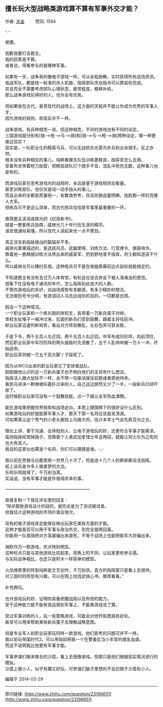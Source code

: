 ## 擅长玩大型战略类游戏算不算有军事外交才能？

作者: [沃金](http://www.zhihu.com/people/BlackCloak)&nbsp;&nbsp;&nbsp;&nbsp;&nbsp;&nbsp;&nbsp;&nbsp; 赞同: 1594


-.-<br><br>谢邀。<br><br>抱歉我要打击题主。<br>我的回答是不算。<br>或者说，得看参与的是哪种军事。<br><br>如果有一天，战争真的像电子游戏一样，可以全程俯瞰，实时获得所有战场资讯。<br>临战军队，都是统一标准的杀人机器，指挥部队传达指令可以靠鼠标完成。<br>并且完全不需要考虑部队心理状态，疲劳程度，粮秣补给。<br>那么战争游戏玩得好的人，也许会有优势。<br><br>但如果放在古代，甚至现代的战场上，这方面的天赋并不能让你成为优秀的军事人才。<br>因为游戏的规则，和现实并不一样。<br><br>战争游戏，有兵种相克一说。但这种相克，不同的游戏也有不同的设定。<br>三国游戏就分别有[骑—&gt;枪—&gt;弓—&gt;骑]和[骑—&gt;弓—&gt;枪—&gt;骑]两种设定，哪一种更接近现实？<br>现实是，一队职业化的精英弓兵，可以无战损杀光菜鸟步兵和业余骑手。反之亦然。<br>根本没有兵种相克的事儿，纯粹看哪支队伍训练更精良，指挥官怎么去用。<br>穿着布衣带着短刀劫营，把精良部队打个措手不及，混乱中死伤无数，这种事儿也是有的。<br><br>而游戏玩家在思考游戏内的战局时，永远是基于游戏规则去衡量。<br>甚至训练部队，也仅仅是动一动手指头的事儿。<br>而且出来的全都是质量统一，有数值参考，攻击防御血量明确，连脸都一样的克隆人大军。<br>但练兵可不是这么简单，而古代练兵恰恰是军事里最重要的一环。<br><br>推荐题主读读戚继光的《纪效新书》。<br>就是一整套练兵指南，戚继光几十年行伍生涯的精华。<br>语言很通俗易懂，所以现代人读起来也一点不费劲。<br><br>真正涉及到临敌接战的篇幅并不多。<br>戚继光着重描述的，是选拔兵员、武器使用、训练方法、行营律令、旗鼓哨令。<br>靠着他一套精细训练方法带出来的戚家军，扔到野地里不指挥，将士都知道该干什么。<br>所以戚继光可以横扫东南。这种练兵可不是在电脑屏幕前边点鼠标就能搞定的。<br><br>不知道题主有没有去过万人体育馆，有机会应该去体会下被人海淹没的感觉。<br>想象下在没有电子通讯的年代，怎么指挥如此庞大的人群。<br>不管你游戏玩的多好，对战场情势有多敏感，有多少精妙的想法。<br>无法做到号令分明，有效调动人马去达成你的目的，一切都是白搭。<br><br>假设一下这种情况。<br>一个职业玩家和一个练长跑的体校生，各带着一万新兵蛋子对峙。<br>体校生扯嗓子一喊冲过来，后面的新兵们受到鼓舞，跟着主将往前冲。<br>职业玩家迅速判断局势，看出对方阵型散乱，左右包夹可获全胜。<br><br>于是下令，两千五百人左迂回，两千五百人右迂回，中军布成凹形阵，向前顶住。<br>然后职业玩家中军凹形阵的两头接敌时先溃散了，五千人乱哄哄被一万人一冲，开始逃命。<br>职业玩家则被一万五千双大脚丫子踩死了。<br><br>因为从WCG出来的职业玩家忘了安排督战队。<br>刚刚跟他认识的这一万新兵蛋子也不明白他们的主将有什么想法。<br>指挥活人跟点鼠标不一样，会不带一句废话就往前跑或者原地待命。<br>看到乌泱泱一群嗷嗷叫着扑过来的人，自己这边居然又少了一半，一般新兵已经吓尿了。<br>这时候职业玩家可没有一个鼓舞技能，点一下就让全军热血沸腾。<br><br>能在游戏里把握世界局势和战场走向，本质上跟围棋下的很好没什么区别。<br>如果游戏玩的好就能算军事人才，那天下第一名将应该是吴清源。<br>可如果真让这个秀气的小老头披挂上马做大将，估计本军士气会先跌百分之五。<br><br>理论上讲，善于沟通、会体贴别人，比电子游戏玩的好，还更符合军事才能需求。<br>临场指挥经常掉链子，但靠着个人勇武加爱惜士卒这两招，就能让将士乐为之死的也大有其人。<br>我说的这家伙也算是个名将，你们可以猜猜是谁。-,-<br><br>我以前在苍狼与白鹿里统一世界几十次了，但是连十几个人的群架都没法指挥。<br>纸上谈兵是许多人做美梦的方法。<br>乐呵乐呵就得了，千万别当真。<br>实话说，没有军事才能是件值得庆幸的事。<br><br>————————————————————<br><br>直接复制一下我在评论里的回复：<br>
“除非那款游戏设计的目的，就完全是为了测试被试者。<br>但我估计这种游戏的市场价值会很次。<br><br>现有的电子游戏肯定能够反映出玩家在某些方面的才能。<br>这种才能是否可以用于军事与政治外交，则完全是两回事。<br>你能用一队狼骑把对方英雄骗出来虐死，不等于战场上也能把敌军大将骗出来。<br><br>骑砍作为一款游戏，优点特别明显。<br>这种优点只是与其他游戏比较起来，视角上的不同，让玩家更有参与感。<br>与实际战争相比，也还只是积木一样简单的模型。<br><br>火凤燎原里的阵型纯粹是文艺创作，千万别信。袁方的指挥那只是看上去很帅。<br>对三国时的阵型有兴趣，可以在网上找找武侯心书，推荐看看。”<br><br>补充两句。<br><br>也许游戏玩的好，证明你具备把握战局以及布控的能力。<br>至于这种能力能不能有效运用到军事上，不能靠游戏说了算。<br><br>受过军事训练的人，玩一些策略游戏，可能会对他开拓思路有好处。<br>甚至可以用来帮助某些新兵蛋子去理解战略意图。<br><br>但是专业军人和职业玩家玩同样一款游戏，他们思考的问题可并不一样。<br>我以前玩帝国时代2，可以用匈奴把我一个在警备区当小军官的朋友血虐。<br>而这不说明我比他更有军事才能。<br><br>军事参谋们推来推去的沙盘，看上去很像游戏。但那只是他们根据现实情况进行的模拟。<br>沙盘上推小人，似乎有趣又好玩，可参谋们脑子里想的不会仅限于沙盘和小人。



编辑于 2014-03-29



---
原问链接: [http://www.zhihu.com/question/23196651](http://www.zhihu.com/question/23196651)